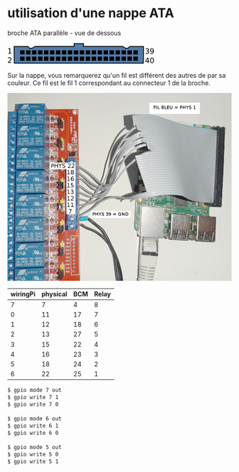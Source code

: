 # utilisation d'une nappe ATA

broche ATA parallèle - vue de dessous

![ATA](img_relays/ATA_Plug.png)

Sur la nappe, vous remarquerez qu'un fil est différent des autres de par sa couleur. Ce fil est le fil 1 correspondant au connecteur 1 de la broche.

![relay ATA RPI](img_relays/relays_ATA_RPI.jpg)

wiringPi|physical|BCM|Relay
--|--|--|--
7 | 7| 4| 8
0 |11|17| 7
1 |12|18| 6
2 |13|27| 5
3 |15|22| 4
4 |16|23| 3
5 |18|24| 2
6 |22|25| 1


```
$ gpio mode 7 out
$ gpio write 7 1
$ gpio write 7 0

$ gpio mode 6 out
$ gpio write 6 1
$ gpio write 6 0

$ gpio mode 5 out
$ gpio write 5 0
$ gpio write 5 1
```
